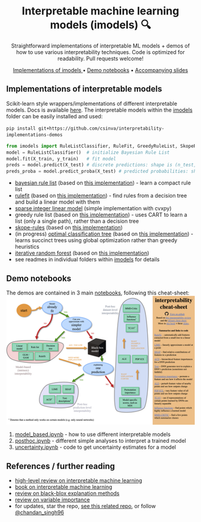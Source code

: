 <h1 align="center"> Interpretable machine learning models (imodels) 🔍</h1>
<p align="center"> Straightforward implementations of interpretable ML models + demos of how to use various interpretability techniques. Code is optimized for readability. Pull requests welcome!
</p>

<p align="center">
  <a href="#implementations-of-interpretable-models"> Implementations of imodels </a> •
  <a href="#demo-notebooks">Demo notebooks</a> •
  <a href="https://docs.google.com/presentation/d/1RIdbV279r20marRrN0b1bu2z9STkrivsMDa_Dauk8kE/present">Accompanying slides</a>
</p>


## Implementations of interpretable models
Scikit-learn style wrappers/implementations of different interpretable models. Docs is available [here](https://csinva.github.io/interpretability-implementations-demos/docs/). The interpretable models within the [imodels](imodels) folder can be easily installed and used:

`pip install git+https://github.com/csinva/interpretability-implementations-demos`

```python
from imodels import RuleListClassifier, RuleFit, GreedyRuleList, SkopeRules, SLIM, IRFClassifier
model = RuleListClassifier()  # initialize Bayesian Rule List
model.fit(X_train, y_train)   # fit model
preds = model.predict(X_test) # discrete predictions: shape is (n_test, 1)
preds_proba = model.predict_proba(X_test) # predicted probabilities: shape is (n_test, n_classes)
```

- [bayesian rule list](https://arxiv.org/abs/1602.08610) (based on [this implementation](https://github.com/tmadl/sklearn-expertsys)) - learn a compact rule list
- [rulefit](http://statweb.stanford.edu/~jhf/ftp/RuleFit.pdf) (based on [this implementation](https://github.com/christophM/rulefit)) - find rules from a decision tree and build a linear model with them
- [sparse integer linear model](https://link.springer.com/article/10.1007/s10994-015-5528-6) (simple implementation with cvxpy)
- greedy rule list (based on [this implementation](https://medium.com/@penggongting/implementing-decision-tree-from-scratch-in-python-c732e7c69aea)) - uses CART to learn a list (only a single path), rather than a decision tree
- [skope-rules](https://github.com/scikit-learn-contrib/skope-rules) (based on [this implementation](https://github.com/scikit-learn-contrib/skope-rules))
- (in progress) [optimal classification tree](https://link.springer.com/article/10.1007/s10994-017-5633-9) (based on [this implementation](https://github.com/pan5431333/pyoptree)) - learns succinct trees using global optimization rather than greedy heuristics
- [iterative random forest](https://www.pnas.org/content/115/8/1943) (based on [this implementation](https://github.com/Yu-Group/iterative-Random-Forest))
-  see readmes in individual folders within [imodels](imodels) for details


## Demo notebooks
The demos are contained in 3 main [notebooks](notebooks), following this cheat-sheet:![cheat_sheet](cheat_sheet.png)

1. [model_based.ipynb](notebooks/1_model_based.ipynb) - how to use different interpretable models
2. [posthoc.ipynb](notebooks/2_posthoc.ipynb) - different simple analyses to interpret a trained model
3. [uncertainty.ipynb](notebooks/3_uncertainty.ipynb) - code to get uncertainty estimates for a model



## References / further reading

- [high-level review on interpretable machine learning](https://arxiv.org/abs/1901.04592)
- [book on interpretable machine learning](https://christophm.github.io/interpretable-ml-book/)
- [review on black-blox explanation methods](https://hal.inria.fr/hal-02131174v2/document)
- [review on variable importance](https://www.sciencedirect.com/science/article/pii/S0951832015001672)
- for updates, star the repo, [see this related repo](https://github.com/csinva/csinva.github.io), or follow [@chandan_singh96](https://twitter.com/chandan_singh96)
